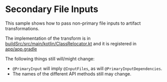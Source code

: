 # Secondary File Inputs

This sample shows how to pass non-primary file inputs to artifact transformations.

The implementation of the transform is in [buildSrc/src/main/kotlin/ClassRelocator.kt](buildSrc/src/main/kotlin/ClassRelocator.kt) and it is registered in [app/app.gradle](app/app.gradle)

The following things still will/might change:
- `@PrimaryInput` will imply `@InputFiles`, as will `@PrimaryInputDependencies`.
- The names of the different API methods still may change.
